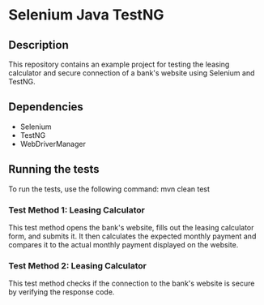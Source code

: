 # Selenium Java TestNG

## Description

This repository contains an example project for testing the leasing calculator and secure connection of a bank's website using Selenium and TestNG.

## Dependencies
* Selenium
* TestNG
* WebDriverManager

## Running the tests
To run the tests, use the following command:
mvn clean test
### Test Method 1: Leasing Calculator
This test method opens the bank's website, fills out the leasing calculator form, and submits it. It then calculates the expected monthly payment and compares it to the actual monthly payment displayed on the website.
### Test Method 2: Leasing Calculator
This test method checks if the connection to the bank's website is secure by verifying the response code.

